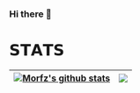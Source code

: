 ### Hi there 👋

<!--
**zaaii/zaaii** is a ✨ _special_ ✨ repository because its `README.md` (this file) appears on your GitHub profile.

Here are some ideas to get you started:

- 🔭 I’m currently working on ...
- 🌱 I’m currently learning ...
- 👯 I’m looking to collaborate on ...
- 🤔 I’m looking for help with ...
- 💬 Ask me about ...
- 📫 How to reach me: ...
- 😄 Pronouns: ...
- ⚡ Fun fact: ...
-->
<body>
<h1 align="left">𝗦𝗧𝗔𝗧𝗦</h1>

  | <a href="https://github.com/anuraghazra/github-readme-stats"><img align="center" src="https://github-readme-stats.vercel.app/api?username=Morfz&show_icons=true&include_all_commits=true&theme=github_dark&hide_border=true" alt="Morfz's github stats" /></a> | <a href="https://github.com/anuraghazra/github-readme-stats"><img align="center" src="https://github-readme-stats.vercel.app/api/top-langs/?username=Morfz&layout=compact&theme=github_dark&hide_border=true" /></a>
  | ------------- | ------------- |
</body>
